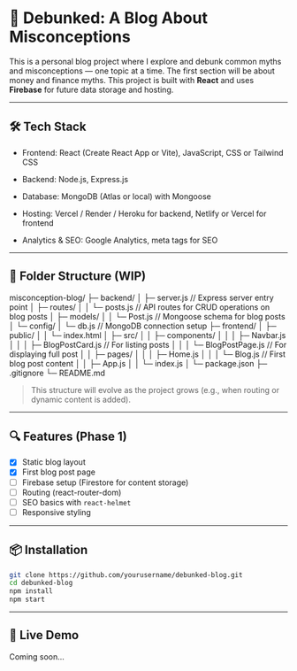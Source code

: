 # 🧠 Debunked: A Blog About Misconceptions

This is a personal blog project where I explore and debunk common myths and misconceptions — one topic at a time. The first section will be about money and finance myths.
This project is built with **React** and uses **Firebase** for future data storage and hosting.

---

## 🛠 Tech Stack

- Frontend: React (Create React App or Vite), JavaScript, CSS or Tailwind CSS

- Backend: Node.js, Express.js

- Database: MongoDB (Atlas or local) with Mongoose

- Hosting: Vercel / Render / Heroku for backend, Netlify or Vercel for frontend

- Analytics & SEO: Google Analytics, meta tags for SEO

---

## 📁 Folder Structure (WIP)

misconception-blog/
├─ backend/
│ ├─ server.js // Express server entry point
│ ├─ routes/
│ │ └─ posts.js // API routes for CRUD operations on blog posts
│ ├─ models/
│ │ └─ Post.js // Mongoose schema for blog posts
│ └─ config/
│ └─ db.js // MongoDB connection setup
├─ frontend/
│ ├─ public/
│ │ └─ index.html
│ ├─ src/
│ │ ├─ components/
│ │ │ ├─ Navbar.js
│ │ │ ├─ BlogPostCard.js // For listing posts
│ │ │ └─ BlogPostPage.js // For displaying full post
│ │ ├─ pages/
│ │ │ ├─ Home.js
│ │ │ └─ Blog.js // First blog post content
│ │ ├─ App.js
│ │ └─ index.js
│ └─ package.json
├─ .gitignore
└─ README.md

> This structure will evolve as the project grows (e.g., when routing or dynamic content is added).

---

## 🔍 Features (Phase 1)

- [x] Static blog layout
- [x] First blog post page
- [ ] Firebase setup (Firestore for content storage)
- [ ] Routing (react-router-dom)
- [ ] SEO basics with `react-helmet`
- [ ] Responsive styling

---

## 📦 Installation

```bash
git clone https://github.com/yourusername/debunked-blog.git
cd debunked-blog
npm install
npm start
```

---

## 🚀 Live Demo

Coming soon...
